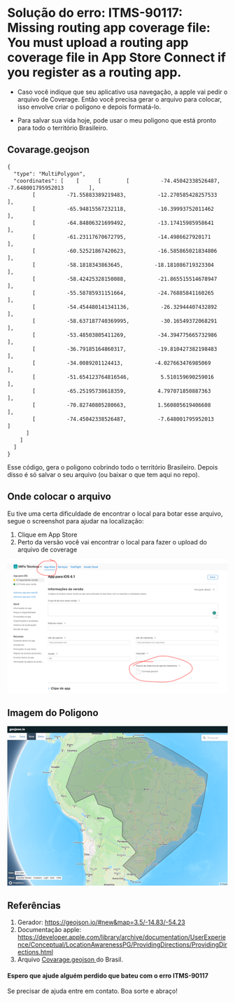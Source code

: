 # Solução do erro: ITMS-90117: Missing routing app coverage file: You must upload a routing app coverage file in App Store Connect if you register as a routing app.

- Caso você indique que seu aplicativo usa navegação, a apple vai pedir o arquivo de Coverage. Então você precisa gerar o arquivo para colocar, isso envolve criar o poligono e depois formatá-lo.

- Para salvar sua vida hoje, pode usar o meu poligono que está pronto para todo o território Brasileiro.

## Covarage.geojson

    {
      "type": "MultiPolygon",
      "coordinates": [    [      [        [          -74.45042338526487,          -7.648001795952013        ],
            [          -71.55883389219483,          -12.270585428257533        ],
            [          -65.94815567232118,          -10.39993752011462        ],
            [          -64.84806321699492,          -13.17415985958641        ],
            [          -61.23117670672795,          -14.4986627920171        ],
            [          -60.52521867420623,          -16.585865021834806        ],
            [          -58.1818343863645,          -18.181086719323304        ],
            [          -58.42425328150088,          -21.865515514678947        ],
            [          -55.58785931151664,          -24.76885841160265        ],
            [          -54.454480141341136,          -26.32944407432892        ],
            [          -58.637187740369995,          -30.16549372068291        ],
            [          -53.48503805411269,          -34.394775665732986        ],
            [          -36.79185164860317,          -19.810427382198483        ],
            [          -34.0089201124413,          -4.027663476985069        ],
            [          -51.654123764816546,          5.510159690259016        ],
            [          -65.25195738618359,          4.797071850887363        ],
            [          -70.82740805280663,          1.560805619406608        ],
            [          -74.45042338526487,          -7.648001795952013        ]
          ]
        ]
      ]
    }

Esse código, gera o poligono cobrindo todo o território Brasileiro. Depois disso é só salvar o seu arquivo (ou baixar o que tem aqui no repo).
## Onde colocar o arquivo
Eu tive uma certa dificuldade de encontrar o local para botar esse arquivo, segue o screenshot para ajudar na localização:

1. Clique em App Store
2. Perto da versão você vai encontrar o local para fazer o upload do arquivo de coverage

![](https://github.com/BrunoCCPires/Covarage-geojson-apple/blob/main/localizacao-do-campo.PNG?raw=true)

## Imagem do Poligono

![Geojson](https://github.com/BrunoCCPires/Covarage-geojson-apple/blob/main/geolocation.PNG?raw=true "Geojson")

## Referências 

1. Gerador: https://geojson.io/#new&map=3.5/-14.83/-54.23
2. Documentação apple: https://developer.apple.com/library/archive/documentation/UserExperience/Conceptual/LocationAwarenessPG/ProvidingDirections/ProvidingDirections.html
3. Arquivo [Covarage.geojson ](https://github.com/BrunoCCPires/Covarage-geojson-apple/blob/main/Coverage.geojson "Covarage.geojson ")do Brasil. 

#### Espero que ajude alguém perdido que bateu com o erro ITMS-90117

Se precisar de ajuda entre em contato. 
Boa sorte e abraço!
